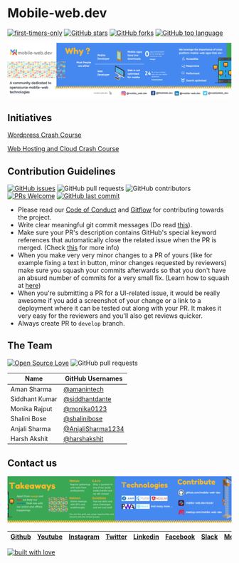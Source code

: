# Mobile-web.dev

[![first-timers-only](https://img.shields.io/badge/first--timers--only-friendly-tomato.svg?style=flat&logo=git)](https://github.com/mobile-web-dev/mobile-web.dev/issues) [![GitHub stars](https://img.shields.io/github/stars/mobile-web-dev/mobile-web.dev.svg?logo=github)](https://github.com/mobile-web-dev/mobile-web.dev/stargazers) [![GitHub forks](https://img.shields.io/github/forks/mobile-web-dev/mobile-web.dev.svg?logo=github&color=teal)](https://github.com/mobile-web-dev/mobile-web.dev/network) [![GitHub top language](https://img.shields.io/github/languages/top/mobile-web-dev/mobile-web.dev?color=yellow&logo=javascript)](https://github.com/mobile-web-dev/mobile-web.dev) 

![](assets/mobile-web.png)

## Initiatives

[Wordpress Crash Course](https://www.youtube.com/playlist?list=PL6IEQd6VwYfh4X_QWdmpd6xMRH9jnILyT)

[Web Hosting and Cloud Crash Course](https://www.youtube.com/playlist?list=PL6IEQd6VwYfiel0OdURL3vdq8hDA1oocC)




## Contribution Guidelines

[![GitHub issues](https://img.shields.io/github/issues/mobile-web-dev/mobile-web.dev?logo=github)](https://github.com/codeuino/mobile-web-dev/issues) ![GitHub pull requests](https://img.shields.io/github/issues-pr-raw/mobile-web-dev/mobile-web.dev?logo=git&logoColor=white) ![GitHub contributors](https://img.shields.io/github/contributors/mobile-web-dev/mobile-web.dev?logo=github) [![PRs Welcome](https://img.shields.io/badge/PRs-welcome-brightgreen.svg?style=flat&logo=git&logoColor=white)](https://github.com/mobile-web-dev)  [![GitHub last commit](https://img.shields.io/github/last-commit/mobile-web-dev/mobile-web.dev?logo=github)](https://github.com/mobile-web-dev)


- Please read our [Code of Conduct](https://github.com/mobile-web-dev/mobile-web.dev/blob/master/CONTRIBUTING.md) and [Gitflow](https://github.com/mobile-web-dev/mobile-web.dev/blob/master/CONTRIBUTING.md) for contributing towards the project.
- Write clear meaningful git commit messages (Do read [this](http://chris.beams.io/posts/git-commit/)).
- Make sure your PR's description contains GitHub's special keyword references that automatically close the related issue when the PR is merged. (Check [this](https://github.com/blog/1506-closing-issues-via-pull-requests) for more info)
- When you make very very minor changes to a PR of yours (like for example fixing a text in button, minor changes requested by reviewers) make sure you squash your commits afterwards so that you don't have an absurd number of commits for a very small fix. (Learn how to squash at [here](https://davidwalsh.name/squash-commits-git))
- When you're submitting a PR for a UI-related issue, it would be really awesome if you add a screenshot of your change or a link to a deployment where it can be tested out along with your PR. It makes it very easy for the reviewers and you'll also get reviews quicker.
- Always create PR to `develop` branch.

## The Team

[![Open Source Love](https://badges.frapsoft.com/os/v2/open-source.svg?v=103)](https://github.com/mobile-web-dev/mobile-web.dev) ![GitHub pull requests](https://img.shields.io/github/issues-pr-closed-raw/mobile-web-dev/mobile-web.dev?logo=git&logoColor=white) 

| Name                                  | GitHub Usernames |
| ---------------------------------------------------- | -------------------------- |
| Aman Sharma | [@amanintech](https://github.com/amanintech)  |
| Siddhant Kumar | [@siddhantdante](https://github.com/siddhantdante)|
| Monika Rajput  | [@monika0123](https://github.com/monika0123)|
| Shalini Bose | [@shalinibose](https://github.com/shalinibose)|
| Anjali Sharma | [@AnjaliSharma1234](https://github.com/AnjaliSharma1234)|
| Harsh Akshit | [@harshakshit](https://github.com/harshakshit)|

## Contact us
![](assets/mobile-web_2.png)

|[Github](https://github.com/mobile-web-dev)| [Youtube](https://www.youtube.com/channel/UCSQKDMqwOp43dEqDt2hBOIQ/featured) | [Instagram](https://www.instagram.com/mobile_web.dev/) | [Twitter](https://twitter.com/mobile_web_hq) | [Linkedin](https://www.linkedin.com/company/mobile-web-dev/) | [Facebook](https://www.facebook.com/MobWeb.dev/) | [Slack](https://mobile-web.dev/slack/) | [Meetup](https://www.meetup.com/mobile-web-dev/) |
| - | - | - | - | - | - | - | - |

[![built with love](https://forthebadge.com/images/badges/built-with-love.svg)](https://github.com/AnjaliSharma1234/)
